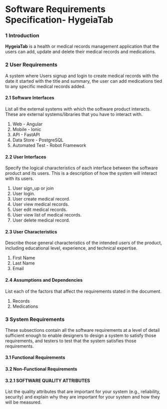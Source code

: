 # Software Requirements Specification- HygeiaTab

### 1 Introduction

**HygeiaTab** is a health or medical records management application that the users can add, update and delete their medical records and medications.

### 2 User Requirements

A system where Users signup and login to create medical records with the date it started with the title and summary, the user can add medications tied to any specific medical records added.

#### 2.1 Software Interfaces

List all the external systems with which the software product interacts. These are external systems/libraries that you have to interact with.

1. Web - Angular
2. Mobile - Ionic
3. API - FastAPI
4. Data Store - PostgreSQL
5. Automated Test - Robot Framework

#### 2.2 User Interfaces

Specify the logical characteristics of each interface between the software product and its users. This is a description of how the system will interact with its users.

1. User sign_up or join
2. User login.
3. User create medical record.
4. User view medical records.
5. User edit medical records.
6. User view list of medical records.
7. User delete medical record.


#### 2.3 User Characteristics

Describe those general characteristics of the intended users of the product, including educational level, experience, and technical expertise.

1. First Name
2. Last Name
3. Email


#### 2.4 Assumptions and Dependencies

List each of the factors that affect the requirements stated in the document.

1. Records
2. Medications

### 3 System Requirements

These subsections contain all the software requirements at a level of detail sufficient enough to enable designers to design a system to satisfy those requirements, and testers to test that the system satisfies those requirements.

#### 3.1 Functional Requirements

#### 3.2 Non-Functional Requirements

#### 3.2.1 SOFTWARE QUALITY ATTRIBUTES

List the quality attributes that are important for your system (e.g., reliability, security) and explain why they are important for your system and how they will be measured.

